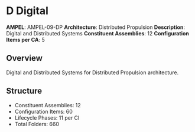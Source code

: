 # D Digital

**AMPEL**: AMPEL-09-DP
**Architecture**: Distributed Propulsion
**Description**: Digital and Distributed Systems
**Constituent Assemblies**: 12
**Configuration Items per CA**: 5

## Overview
Digital and Distributed Systems for Distributed Propulsion architecture.

## Structure
- Constituent Assemblies: 12
- Configuration Items: 60
- Lifecycle Phases: 11 per CI
- Total Folders: 660
